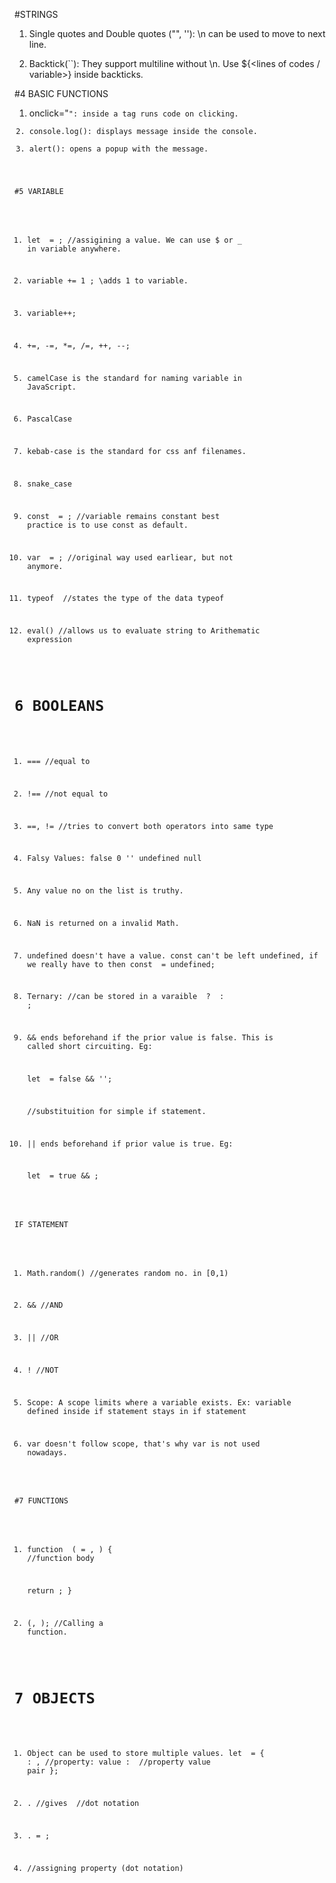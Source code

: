 #STRINGS

1. Single quotes and Double quotes ("", ''):
  \n can be used to move to next line.

2. Backtick(``):
  They support multiline without \n.
  Use ${<lines of codes / variable>} inside backticks.


#4 BASIC FUNCTIONS

1. onclick="<code>":  inside a tag runs code on clicking.
2. console.log(): displays message inside the console.
3. alert(): opens a popup with the message.


#5 VARIABLE

1. let <variable> = <value>;      //assigining a value.
  We can use $ or _ in variable anywhere.

2. variable += 1 ;        \\adds 1 to variable.
3. variable++;
4. +=, -=, *=, /=, ++, --;

5. camelCase is the standard for naming variable in JavaScript.
6. PascalCase
7. kebab-case is the standard for css anf filenames.
8. snake_case

9. const <variable> = <value>;    //variable remains constant
  best practice is to use const as default.

10. var <variable> = <value>;     //original way
  used earliear, but not anymore.

11. typeof <varialbe>       //states the type of the data
    typeof <value>

12. eval()    //allows us to evaluate string to Arithematic expression


# 6 BOOLEANS

1. ===        //equal to
2. !==        //not equal to
3. ==, !=     //tries to convert both operators into same type

4. Falsy Values: false  0   ''  undefined   null
5. Any value no on the list is truthy.

7. NaN is returned on a invalid Math.

8. undefined doesn't have a value.
  const can't be left undefined, if we really have to then
  const <variable> = undefined;

9. Ternary:     //can be stored in a varaible
  <exp1> ? <exp2> : <exp3>;

10. && ends beforehand if the prior value is false.
    This is called short circuiting. Eg:

    let <variable> = false && '<string>';

    //substituition for simple if statement.

11. || ends beforehand if prior value is true. Eg: 

    let <variable> = true && <data>;

  IF STATEMENT

1. Math.random()  //generates random no. in [0,1)

2. &&             //AND
3. ||             //OR
4. !              //NOT

5. Scope: A scope limits where a variable exists.
  Ex: variable defined inside if statement stays in if statement

6. var doesn't follow scope, that's why var is not used nowadays.


#7 FUNCTIONS

1. function <identifier> (<parameter1> = <default>, <paramemter2>) {
    //function body

    return <data>;
  }

2. <identifier>(<parameter1>, <parameter2>);
  //Calling a function.


# 7 OBJECTS

1. Object can be used to store multiple values.
  let <object> = {
    <var1>: <value1>,   //property: value
    <var2>: <value2>    //property value pair
  };

2. <object>.<var1>      //gives <value1>
  //dot notation

3. <object>.<var2> = <value3>;

4. //assigning property (dot notation)
  <object>.<newVar> = <newVal>;

5. //deleting property
  <object>.<var1>;

6. //bracket notation
  <object>['<var1>']

  <object> {
    ['<var1>']: <val1>,
    '<var2> : <val2>,

    <var3>: function <function>() {

    }
  };

  //bracket notation is helpful for variables with '-'
  //since, javascript treats it as minus sign while calling
  //can perforem operations inside it

7. function inside object is a method.

8. // while defining an object if <variable> === <value>
  <variable>: <value>,      //can be rewritten as
  <varialble>,

9. //insted of this inside an object
  <function>: function <function>() {
    }

  <function>() {
    
  }

8. BUILT IN OBJECTS:
  Math, JSON, localStorage

9. JSON: just like JavaScript object but less features.
  use of double quotes only for variable and values.
  doesn't support functions inside it.

  it is compatible with many programming language

10. JSON.stringify(<object>)      //converts object to JSON
  //returns a string value.

11. JSON.parse(<object>)      //converts JSON to object

    #LocalStorage

12. localStorage.setItem('<var1>, '<value1>);
  localStorage.getItem('<var1>,);

13. 'null' : intentionally watnt something to be empty.
  'undefined': unintentional null (function treats  null as a variable)

14. '<string>'.lenght;
  '<string>'.toUpperCase();
  '<string>'.toLowerCase();
  '<string>'.repeat(<num>);

15. can't equate to objects with same value.

16. cosnt message = <object>.message;      //This can be rewritten as
  const {message} = <object>;              //Same as above
  const {<var1>, <value1>} = <object>;


# 9 DOCUMENT OBJECT MODEL

1. document is an object that allows us to access the html code.

2. document.title     //accesses the title
3. document.body

4. documnent.querySelector('<tag-name>')  //accesses any tag

5. every object has an element innerHTML which accesses the things inside that value.

6. in dot notion we can put some of it in next line starting with a dot.

  